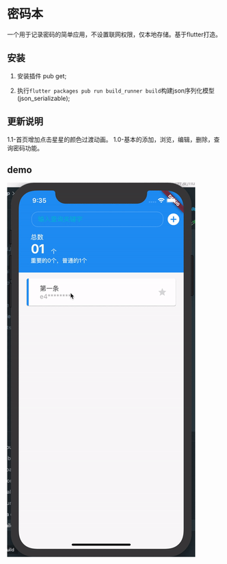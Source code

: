 # 密码本

一个用于记录密码的简单应用，不设置联网权限，仅本地存储。基于flutter打造。

## 安装

1. 安装插件 pub get;

2. 执行`flutter packages pub run build_runner build`构建json序列化模型(json_serializable);

## 更新说明
1.1-首页增加点击星星的颜色过渡动画。
1.0-基本的添加，浏览，编辑，删除，查询密码功能。

## demo

![image](https://github.com/Hades-li/flutter_password/blob/master/demo.gif)

